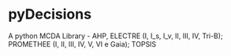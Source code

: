 # pyDecisions
A python MCDA Library - AHP, ELECTRE (I, I_s, I_v, II, III, IV, Tri-B); PROMETHEE (I, II, III, IV, V, VI e Gaia); TOPSIS

